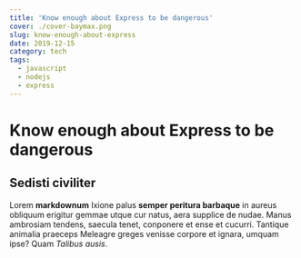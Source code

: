 ```yaml
---
title: 'Know enough about Express to be dangerous'
cover: ./cover-baymax.png
slug: know-enough-about-express
date: 2019-12-15
category: tech
tags:
  - javascript
  - nodejs
  - express
---
```


# Know enough about Express to be dangerous

## Sedisti civiliter

Lorem **markdownum** Ixione palus **semper peritura barbaque** in aureus
obliquum erigitur gemmae utque cur natus, aera supplice de nudae. Manus
ambrosiam tendens, saecula tenet, conponere et ense et cucurri. Tantique
animalia praeceps Meleagre greges venisse corpore et ignara, umquam ipse? Quam
_Talibus ausis_.
